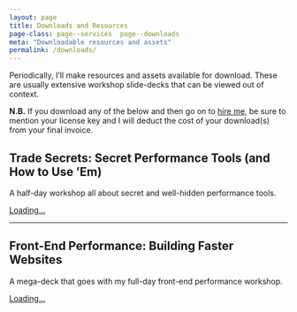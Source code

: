 ```yaml
---
layout: page
title: Downloads and Resources
page-class: page--services  page--downloads
meta: "Downloadable resources and assets"
permalink: /downloads/
---
```


Periodically, I’ll make resources and assets available for download. These are
usually extensive workshop slide-decks that can be viewed out of context.

**N.B.** If you download any of the below and then go on to [hire
me](/services/), be sure to mention your license key and I will deduct the cost
of your download(s) from your final invoice.

## Trade Secrets: Secret Performance Tools (and How to Use ’Em)

A half-day workshop all about secret and well-hidden performance tools.

<div class="gumroad-product-embed" data-gumroad-product-id="trade-secrets"><a href="https://gumroad.com/l/trade-secrets">Loading…</a></div>

- - -

## Front-End Performance: Building Faster Websites

A mega-deck that goes with my full-day front-end performance workshop.

<div class="gumroad-product-embed" data-gumroad-product-id="perfmatters"><a href="https://gumroad.com/l/perfmatters">Loading…</a></div>
